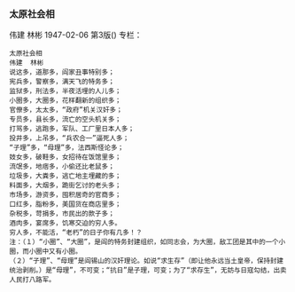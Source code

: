 ### 太原社会相
伟建  林彬
1947-02-06
第3版()
专栏：

    太原社会相
    伟建  林彬
    说这多，道那多，阎家丑事特别多；
    宪兵多，警察多，满天飞的特务多；
    监狱多，刑法多，半夜活埋的人儿多；
    小圈多，大圈多，花样翻新的组织多；
    官僚多，太太多，“政府”机关汉奸多；
    专员多，县长多，流亡的空头机关多；
    打骂多，逃跑多，军队、工厂里日本人多；
    投井多，上吊多，“兵农合一”逼死人多；
    “子理”多，“母理”多，法西斯怪论多；
    妓女多，破鞋多，女招待在饭馆里多；
    流氓多，地痞多，小偷还比老鼠多；
    垃圾多，大粪多，逃亡地主埋藏的多；
    料面多，大烟多，跪街乞讨的老头多；
    市场多，游资多，囤积居奇的官商多；
    口红多，脂粉多，美国货在商店里多；
    杂税多，苛捐多，市民出的款子多；
    酒肉多，宴席多，饥寒交迫的穷人多。
    穷人多，不能活，“老朽”的日子你有几多！？
    注：（１）“小圈”、“大圈”，是阎的特务封建组织，如同志会，为大圈，敌工团是其中的一个小圈，而小圈中又有小圈。
    （２）“子理”、“母理”是阎锡山的汉奸理论。如说“求生存”（即让他永远当土皇帝，保持封建统治剥削。）是“母理”，不可变；“抗日”是子理，可变；为了“求存生”，无妨与日寇勾结，出卖人民打八路军。
